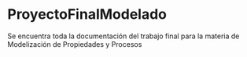 # ProyectoFinalModelado
Se encuentra toda la documentación del trabajo final para la materia de Modelización de Propiedades y Procesos
